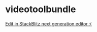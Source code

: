 # videotoolbundle

[Edit in StackBlitz next generation editor ⚡️](https://stackblitz.com/~/github.com/deangilmoreremix/videotoolbundle)